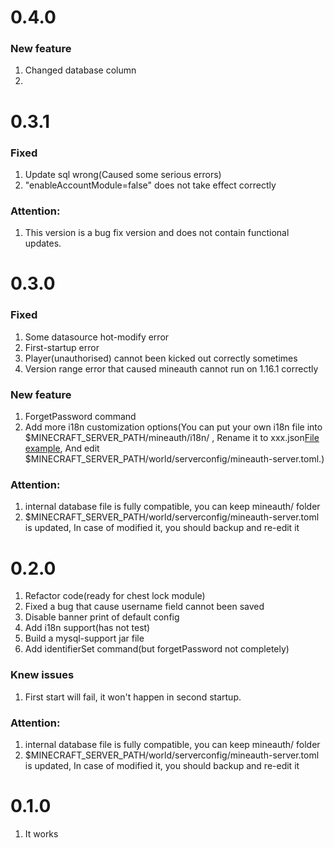# 0.4.0

### New feature

1. Changed database column
2.

# 0.3.1

### Fixed

1. Update sql wrong(Caused some serious errors)
2. "enableAccountModule=false" does not take effect correctly

### Attention:

1. This version is a bug fix version and does not contain functional updates.

# 0.3.0

### Fixed

1. Some datasource hot-modify error
2. First-startup error
3. Player(unauthorised) cannot been kicked out correctly sometimes
4. Version range error that caused mineauth cannot run on 1.16.1 correctly

### New feature

1. ForgetPassword command
2. Add more i18n customization options(You can put your own i18n file into $MINECRAFT_SERVER_PATH/mineauth/i18n/ ,
   Rename it to xxx.json[File example](src/main/resources/assets/mineauth/json/i18n), And edit
   $MINECRAFT_SERVER_PATH/world/serverconfig/mineauth-server.toml.)

### Attention:

1. internal database file is fully compatible, you can keep mineauth/ folder
2. $MINECRAFT_SERVER_PATH/world/serverconfig/mineauth-server.toml is updated, In case of modified it, you should backup
   and re-edit it

# 0.2.0

1. Refactor code(ready for chest lock module)
2. Fixed a bug that cause username field cannot been saved
3. Disable banner print of default config
4. Add i18n support(has not test)
5. Build a mysql-support jar file
6. Add identifierSet command(but forgetPassword not completely)

### Knew issues

1. First start will fail, it won't happen in second startup.

### Attention:

1. internal database file is fully compatible, you can keep mineauth/ folder
2. $MINECRAFT_SERVER_PATH/world/serverconfig/mineauth-server.toml is updated, In case of modified it, you should backup
   and re-edit it

# 0.1.0

1. It works